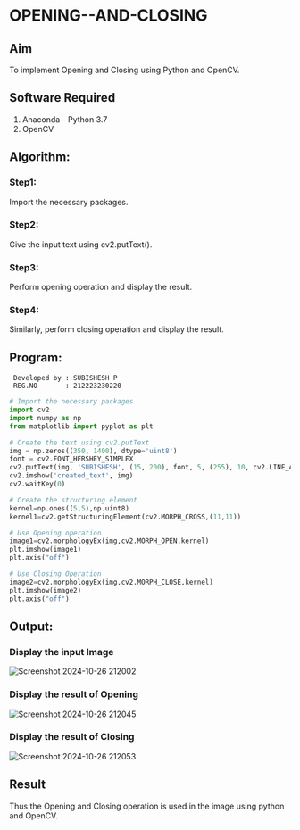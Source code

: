 # OPENING--AND-CLOSING
## Aim
To implement Opening and Closing using Python and OpenCV.

## Software Required
1. Anaconda - Python 3.7
2. OpenCV
## Algorithm:
### Step1:
Import the necessary packages.

### Step2:
Give the input text using cv2.putText().

### Step3:
Perform opening operation and display the result.

### Step4:
Similarly, perform closing operation and display the result.

 
## Program:
```
 Developed by : SUBISHESH P
 REG.NO       : 212223230220
```
``` Python
# Import the necessary packages
import cv2
import numpy as np
from matplotlib import pyplot as plt

# Create the text using cv2.putText
img = np.zeros((350, 1400), dtype='uint8')
font = cv2.FONT_HERSHEY_SIMPLEX
cv2.putText(img, 'SUBISHESH', (15, 200), font, 5, (255), 10, cv2.LINE_AA)
cv2.imshow('created_text', img)
cv2.waitKey(0)

# Create the structuring element
kernel=np.ones((5,5),np.uint8)
kernel1=cv2.getStructuringElement(cv2.MORPH_CROSS,(11,11))

# Use Opening operation
image1=cv2.morphologyEx(img,cv2.MORPH_OPEN,kernel)
plt.imshow(image1)
plt.axis("off")

# Use Closing Operation
image2=cv2.morphologyEx(img,cv2.MORPH_CLOSE,kernel)
plt.imshow(image2)
plt.axis("off")
```
## Output:

### Display the input Image
![Screenshot 2024-10-26 212002](https://github.com/user-attachments/assets/c2548535-77b6-41c4-9cb8-18d979344f16)

### Display the result of Opening
![Screenshot 2024-10-26 212045](https://github.com/user-attachments/assets/c18031a3-c29d-4d21-b59b-1dceb21e02bf)

### Display the result of Closing
![Screenshot 2024-10-26 212053](https://github.com/user-attachments/assets/bbfd26e2-3a30-4a92-9559-7bfae19048c7)

## Result
Thus the Opening and Closing operation is used in the image using python and OpenCV.
